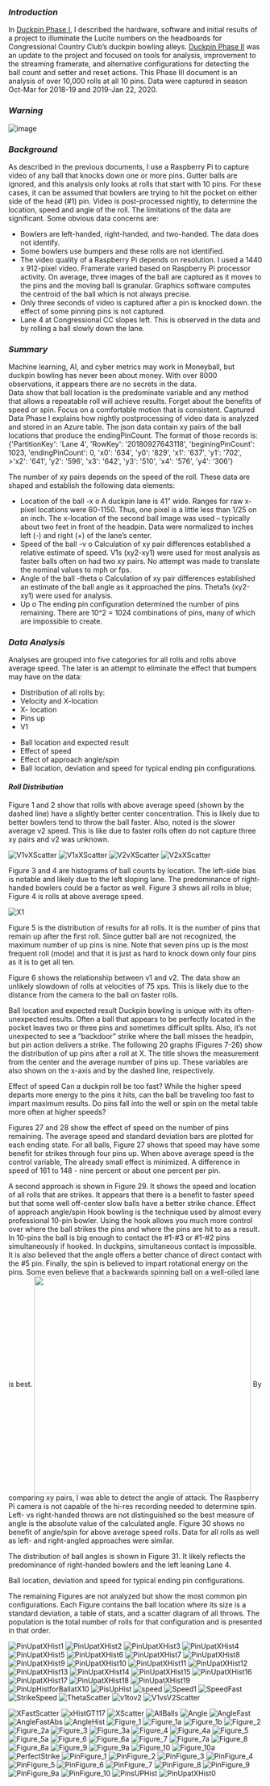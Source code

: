 
### _Introduction_
In [Duckpin Phase I](https://cliffeby.github.io/DuckpinV001/), I described the hardware, software and initial results of a project to illuminate the Lucite numbers on the headboards for Congressional Country Club’s duckpin bowling alleys. [Duckpin Phase II](https://cliffeby.github.io/DuckpinV002/) was an update to the project and focused on tools for analysis, improvement to the streaming framerate, and alternative configurations for detecting the ball count and setter and reset actions.  This Phase III document is an analysis of over 10,000 rolls at all 10 pins.  Data were captured in season Oct-Mar for 2018-19 and 2019-Jan 22, 2020. 

### _Warning_
![image](https://user-images.githubusercontent.com/1431998/73011582-83b80580-3de2-11ea-88a4-85a16b238d87.png)

### _Background_
As described in the previous documents, I use a Raspberry Pi to capture video of any ball that knocks down one or more pins.  Gutter balls are ignored, and this analysis only looks at rolls that start with 10 pins.  For these cases, it can be assumed that bowlers are trying to hit the pocket on either side of the head (#1) pin.  Video is post-processed nightly, to determine the location, speed and angle of the roll.
The limitations of the data are significant.  Some obvious data concerns are:
-	Bowlers are left-handed, right-handed, and two-handed.  The data does not identify.
-	Some bowlers use bumpers and these rolls are not identified.
-	The video quality of a Raspberry Pi depends on resolution.  I used a 1440 x 912-pixel video.  Framerate varied based on Raspberry Pi processor activity.  On average, three images of the ball are captured as it moves to the pins and the moving ball is granular.  Graphics software computes the centroid of the ball which is not always precise.
- Only three seconds of video is captured after a pin is knocked down.  the effect of some pinning pins is not captured.
-	Lane 4 at Congressional CC slopes left.  This is observed in the data and by rolling a ball slowly down the lane.

### _Summary_
Machine learning, AI, and cyber metrics may work in Moneyball, but duckpin bowling has never been about money.  With over 8000 observations, it appears there are no secrets in the data.  
Data show that ball location is the predominate variable and any method that allows a repeatable roll will achieve results. Forget about the benefits of speed or spin. Focus on a comfortable motion that is consistent.
Captured Data 
Phase I explains how nightly postprocessing of video data is analyzed and stored in an Azure table. The json data contain xy pairs of the ball locations that produce the endingPinCount. The format of those records is:
{'PartitionKey': 'Lane 4', 'RowKey': '20180927643118', 'beginingPinCount': 1023, 'endingPinCount': 0, 'x0': '634', 'y0': '829', 'x1': '637', 'y1': '702', >'x2': '641', 'y2': '596', 'x3': '642', 'y3': '510', 'x4': '576', 'y4': '306'}

The number of xy pairs depends on the speed of the roll.  These data are shaped and establish the following data elements:
-	Location of the ball -x
o	A duckpin lane is 41” wide.  Ranges for raw x-pixel locations were 60-1150.  Thus, one pixel is a little less than 1/25 on an inch.  The x-location of the second ball image was used – typically about two feet in front of the headpin.  Data were normalized to inches left (-) and right (+) of the lane’s center. 
-	Speed of the ball -v
o	Calculation of xy pair differences established a relative estimate of speed.  V1s (xy2-xy1) were used for most analysis as faster balls often on had two xy pairs.  No attempt was made to translate the nominal values to mph or fps.
-	Angle of the ball -theta
o	 Calculation of xy pair differences established an estimate of the ball angle as it approached the pins.  Theta1s (xy2-xy1) were used for analysis.
-	Up
o	The ending pin configuration determined the number of pins remaining.  There are 10^2 = 1024 combinations of pins, many of which are impossible to create. 

### _Data Analysis_ 
Analyses are grouped into five categories for all rolls and rolls above average speed.  The later is an attempt to eliminate the effect that bumpers may have on the data:
+	Distribution of all rolls by:
+	Velocity and X-location
+	X- location
+	Pins up
+	V1
 -	Ball location and expected result
 -	Effect of speed
 -	Effect of approach angle/spin
 -	Ball location, deviation and speed for typical ending pin configurations.
#### _Roll Distribution_ #
Figure 1 and 2 show that rolls with above average speed (shown by the dashed line) have a slightly better center concentration.  This is likely due to better bowlers tend to throw the ball faster.  Also, noted is the slower average v2 speed.  This is like due to faster rolls often do not capture three xy pairs and v2 was unknown.


![V1vXScatter](https://user-images.githubusercontent.com/1431998/72767995-f6976580-3bc3-11ea-9813-5a7b9931cf79.png)
![V1xXScatter](https://user-images.githubusercontent.com/1431998/72767996-f6976580-3bc3-11ea-8463-cd13b051ddc4.png)
![V2vXScatter](https://user-images.githubusercontent.com/1431998/72767997-f6976580-3bc3-11ea-9441-b326ed9fe004.png)
![V2xXScatter](https://user-images.githubusercontent.com/1431998/72767998-f72ffc00-3bc3-11ea-923a-8d9bc159ae96.png)

Figure 3 and 4 are histograms of ball counts by location.  The left-side bias is notable and likely due to the left sloping lane. The predominance of right-handed bowlers could be a factor as well. Figure 3 shows all rolls in blue; Figure 4 is rolls at above average speed.  

 ![X1]("https://user-images.githubusercontent.com/1431998/72768003-f72ffc00-3bc3-11ea-9a22-96cbb5ad1932.png")
 
Figure 5 is the distribution of results for all rolls.  It is the number of pins that remain up after the first roll.  Since gutter ball are not recognized, the maximum number of up pins is nine.  Note that seven pins up is the most frequent roll (mode) and that it is just as hard to knock down only four pins as it is to get all ten. 

Figure 6 shows the relationship between v1 and v2.  The data show an unlikely slowdown of rolls at velocities of 75 xps.  This is likely due to the distance from the camera to the ball on faster rolls. 

 

Ball location and expected result
Duckpin bowling is unique with its often-unexpected results.  Often a ball that appears to be perfectly located in the pocket leaves two or three pins and sometimes difficult splits.  Also, it’s not unexpected to see a “backdoor” strike where the ball misses the headpin, but pin action delivers a strike.  The following 20 graphs (Figures 7-26) show the distribution of up pins after a roll at X.  The title shows the measurement from the center and the average number of pins up.  These variables are also shown on the x-axis and by the dashed line, respectively. 
  

Effect of speed
Can a duckpin roll be too fast?  While the higher speed departs more energy to the pins it hits, can the ball be traveling too fast to impart maximum results.  Do pins fall into the well or spin on the metal table more often at higher speeds? 
  
Figures 27 and 28 show the effect of speed on the number of pins remaining. The average speed and standard deviation bars are plotted for each ending state.  For all balls, Figure 27 shows that speed may have some benefit for strikes through four pins up.  When above average speed is the control variable, The already small effect is minimized.  A difference in speed of 161 to 148 - nine percent or about one percent per pin.

A second approach is shown in Figure 29.  It shows the speed and location of all rolls that are strikes.  It appears that there is a benefit to faster speed but that some well off-center slow balls have a better strike chance. 
Effect of approach angle/spin
Hook bowling is the technique used by almost every professional 10-pin bowler. Using the hook allows you much more control over where the ball strikes the pins and where the pins are hit to as a result. In 10-pins the ball is big enough to contact the #1-#3 or #1-#2 pins simultaneously if hooked.  In duckpins, simultaneous contact is impossible.  It is also believed that the angle offers a better chance of direct contact with the #5 pin.  Finally, the spin is believed to impart rotational energy on the pins.  Some even believe that a backwards spinning ball on a well-oiled lane is best. 
<img src= "https://user-images.githubusercontent.com/1431998/72758770-baeba400-3ba1-11ea-8d79-388a09c3b466.png" width = "430px" align = "center">
By comparing xy pairs, I was able to detect the angle of attack.  The Raspberry Pi camera is not capable of the hi-res recording needed to determine spin.  Left- vs right-handed throws are not distinguished so the best measure of angle is the absolute value of the calculated angle.
Figure 30 shows no benefit of angle/spin for above average speed rolls.  Data for all rolls as well as left- and right-angled approaches were similar.

 
The distribution of ball angles is shown in Figure 31.  It likely reflects the predominance of right-handed bowlers and the left leaning Lane 4.
 
Ball location, deviation and speed for typical ending pin configurations.

The remaining Figures are not analyzed but show the most common pin configurations.
Each Figure contains the ball location where its size is a standard deviation, a table of stats, and a scatter diagram of all throws.   The population is the total number of rolls for that configuration and is presented in that order. 

![PinUpatXHist1](https://user-images.githubusercontent.com/1431998/72767966-f4cda200-3bc3-11ea-90e4-f3ffad5da0eb.png)
![PinUpatXHist2](https://user-images.githubusercontent.com/1431998/72767967-f4cda200-3bc3-11ea-90bb-08535f21c7f5.png)
![PinUpatXHist3](https://user-images.githubusercontent.com/1431998/72767968-f4cda200-3bc3-11ea-9f12-e448b5aafa61.png)
![PinUpatXHist4](https://user-images.githubusercontent.com/1431998/72767969-f4cda200-3bc3-11ea-87d9-a7a4f865689c.png)
![PinUpatXHist5](https://user-images.githubusercontent.com/1431998/72767970-f4cda200-3bc3-11ea-83d1-fb282ab69cff.png)
![PinUpatXHist6](https://user-images.githubusercontent.com/1431998/72767972-f5663880-3bc3-11ea-9d0e-d115739fe6eb.png)
![PinUpatXHist7](https://user-images.githubusercontent.com/1431998/72767973-f5663880-3bc3-11ea-95b7-29cdecfa4920.png)
![PinUpatXHist8](https://user-images.githubusercontent.com/1431998/72767974-f5663880-3bc3-11ea-87d0-3e01a2df39b2.png)
![PinUpatXHist9](https://user-images.githubusercontent.com/1431998/72767975-f5663880-3bc3-11ea-843e-9b6ec04332bc.png)
![PinUpatXHist10](https://user-images.githubusercontent.com/1431998/72767976-f5663880-3bc3-11ea-9355-f289899a54e5.png)
![PinUpatXHist11](https://user-images.githubusercontent.com/1431998/72767977-f5663880-3bc3-11ea-9242-ab3efeeea547.png)
![PinUpatXHist12](https://user-images.githubusercontent.com/1431998/72767978-f5663880-3bc3-11ea-861d-98f8df4acf3b.png)
![PinUpatXHist13](https://user-images.githubusercontent.com/1431998/72767979-f5663880-3bc3-11ea-8ffc-0db4f6ac7c12.png)
![PinUpatXHist14](https://user-images.githubusercontent.com/1431998/72767980-f5663880-3bc3-11ea-885a-f261933c6b92.png)
![PinUpatXHist15](https://user-images.githubusercontent.com/1431998/72767981-f5fecf00-3bc3-11ea-91a1-228a3777cf20.png)
![PinUpatXHist16](https://user-images.githubusercontent.com/1431998/72767982-f5fecf00-3bc3-11ea-9537-3c6b15637130.png)
![PinUpatXHist17](https://user-images.githubusercontent.com/1431998/72767983-f5fecf00-3bc3-11ea-8e38-7e9cf16febb9.png)
![PinUpatXHist18](https://user-images.githubusercontent.com/1431998/72767984-f5fecf00-3bc3-11ea-8458-8cb4efb0fad5.png)
![PinUpatXHist19](https://user-images.githubusercontent.com/1431998/72767985-f5fecf00-3bc3-11ea-8eef-fe60ed42622a.png)
![PinUpHistforBallatX10](https://user-images.githubusercontent.com/1431998/72767986-f5fecf00-3bc3-11ea-8a28-ae9933b54662.png)
![PisUpHist](https://user-images.githubusercontent.com/1431998/72767987-f5fecf00-3bc3-11ea-9ca1-02b5338e9ff4.png)
![speed](https://user-images.githubusercontent.com/1431998/72767988-f5fecf00-3bc3-11ea-8dbb-09dbb61cd66c.png)
![Speed1](https://user-images.githubusercontent.com/1431998/72767989-f6976580-3bc3-11ea-976b-315097a6445a.png)
![SpeedFast](https://user-images.githubusercontent.com/1431998/72767990-f6976580-3bc3-11ea-814e-bb2b20aee167.png)
![StrikeSpeed](https://user-images.githubusercontent.com/1431998/72767991-f6976580-3bc3-11ea-8ac6-7b065b12289b.png)
![ThetaScatter](https://user-images.githubusercontent.com/1431998/72767992-f6976580-3bc3-11ea-9380-f34b1ffd9026.png)
![v1tov2](https://user-images.githubusercontent.com/1431998/72767993-f6976580-3bc3-11ea-9e22-fc109d2cf9ee.png)
![V1vsV2Scatter](https://user-images.githubusercontent.com/1431998/72767994-f6976580-3bc3-11ea-8b78-9cd7114289bb.png)

![XFastScatter](https://user-images.githubusercontent.com/1431998/72768000-f72ffc00-3bc3-11ea-8f95-c9e9881e3550.png)
![xHistGT117](https://user-images.githubusercontent.com/1431998/72768001-f72ffc00-3bc3-11ea-96d4-2e0bd2d01297.png)
![XScatter](https://user-images.githubusercontent.com/1431998/72768003-f72ffc00-3bc3-11ea-9a22-96cbb5ad1932.png)
![AllBalls](https://user-images.githubusercontent.com/1431998/72768004-f72ffc00-3bc3-11ea-99e7-40565692e45e.png)
![Angle](https://user-images.githubusercontent.com/1431998/72768005-f72ffc00-3bc3-11ea-9d6a-dc84eb548fb3.png)
![AngleFast](https://user-images.githubusercontent.com/1431998/72768006-f72ffc00-3bc3-11ea-9d2b-a7608bbe7884.png)
![AngleFastAbs](https://user-images.githubusercontent.com/1431998/72768007-f72ffc00-3bc3-11ea-9bc5-e7d857860d71.png)
![AngleHist](https://user-images.githubusercontent.com/1431998/72768008-f72ffc00-3bc3-11ea-8c5e-478600f52349.png)
![Figure_1](https://user-images.githubusercontent.com/1431998/72768009-f7c89280-3bc3-11ea-9171-983251d70293.png)
![Figure_1a](https://user-images.githubusercontent.com/1431998/72768010-f7c89280-3bc3-11ea-8641-2d9a54cfd141.png)
![Figure_1b](https://user-images.githubusercontent.com/1431998/72768011-f7c89280-3bc3-11ea-828a-c5e5c1e84d84.png)
![Figure_2](https://user-images.githubusercontent.com/1431998/72768012-f7c89280-3bc3-11ea-8e3c-8e93470493c3.png)
![Figure_2a](https://user-images.githubusercontent.com/1431998/72768013-f7c89280-3bc3-11ea-86de-53e98f4a7263.png)
![Figure_3](https://user-images.githubusercontent.com/1431998/72768014-f7c89280-3bc3-11ea-8bf6-dadeac078ef3.png)
![Figure_3a](https://user-images.githubusercontent.com/1431998/72768015-f7c89280-3bc3-11ea-9463-fc90b611f88e.png)
![Figure_4](https://user-images.githubusercontent.com/1431998/72768016-f7c89280-3bc3-11ea-8170-bd28ca8aa221.png)
![Figure_4a](https://user-images.githubusercontent.com/1431998/72768017-f7c89280-3bc3-11ea-8300-4fa656d5075b.png)
![Figure_5](https://user-images.githubusercontent.com/1431998/72768018-f8612900-3bc3-11ea-8aa8-6273756485c1.png)
![Figure_5a](https://user-images.githubusercontent.com/1431998/72768019-f8612900-3bc3-11ea-88d6-f6cc290cb57b.png)
![Figure_6](https://user-images.githubusercontent.com/1431998/72768020-f8612900-3bc3-11ea-82f0-12c7d36255c1.png)
![Figure_6a](https://user-images.githubusercontent.com/1431998/72768022-f8612900-3bc3-11ea-8e7d-3ae76809483f.png)
![Figure_7](https://user-images.githubusercontent.com/1431998/72768023-f8612900-3bc3-11ea-9c39-a4d2fab2870c.png)
![Figure_7a](https://user-images.githubusercontent.com/1431998/72768024-f8612900-3bc3-11ea-9ae2-b3d92b8e7ba9.png)
![Figure_8](https://user-images.githubusercontent.com/1431998/72768025-f8612900-3bc3-11ea-8c3f-c6287a80d955.png)
![Figure_8a](https://user-images.githubusercontent.com/1431998/72768026-f8612900-3bc3-11ea-9de7-afdcb5286da1.png)
![Figure_9](https://user-images.githubusercontent.com/1431998/72768027-f8612900-3bc3-11ea-86f9-199f40dcce55.png)
![Figure_9a](https://user-images.githubusercontent.com/1431998/72768028-f8612900-3bc3-11ea-8158-7acf8f4f653a.png)
![Figure_10](https://user-images.githubusercontent.com/1431998/72768029-f8612900-3bc3-11ea-818e-d576d84300d1.png)
![Figure_10a](https://user-images.githubusercontent.com/1431998/72768030-f8f9bf80-3bc3-11ea-9828-b13abb399b5c.png)
![PerfectStrike](https://user-images.githubusercontent.com/1431998/72768031-f8f9bf80-3bc3-11ea-9c28-b5cf907b08fd.png)
![PinFigure_1](https://user-images.githubusercontent.com/1431998/72768032-f8f9bf80-3bc3-11ea-9e05-4aa4ae093f10.png)
![PinFigure_2](https://user-images.githubusercontent.com/1431998/72768033-f8f9bf80-3bc3-11ea-9bc8-4cda3252ccc1.png)
![PinFigure_3](https://user-images.githubusercontent.com/1431998/72768034-f8f9bf80-3bc3-11ea-9770-dd06c6012434.png)
![PinFigure_4](https://user-images.githubusercontent.com/1431998/72768035-f8f9bf80-3bc3-11ea-96d3-7752c06a4a27.png)
![PinFigure_5](https://user-images.githubusercontent.com/1431998/72768036-f8f9bf80-3bc3-11ea-8262-d00dc6af9e09.png)
![PinFigure_6](https://user-images.githubusercontent.com/1431998/72768037-f9925600-3bc3-11ea-826b-380cc6c7fea7.png)
![PinFigure_7](https://user-images.githubusercontent.com/1431998/72768038-f9925600-3bc3-11ea-8153-facb58cf0a6a.png)
![PinFigure_8](https://user-images.githubusercontent.com/1431998/72768039-f9925600-3bc3-11ea-9716-fdfb7f09c20a.png)
![PinFigure_9](https://user-images.githubusercontent.com/1431998/72768040-f9925600-3bc3-11ea-8e71-75e6865caea0.png)
![PinFigure_9a](https://user-images.githubusercontent.com/1431998/72768041-f9925600-3bc3-11ea-9d63-489b0ca8dbbd.png)
![PinFigure_10](https://user-images.githubusercontent.com/1431998/72768042-f9925600-3bc3-11ea-978a-a8cf68dd7d58.png)
![PinsUPHist](https://user-images.githubusercontent.com/1431998/72768043-f9925600-3bc3-11ea-8463-cd2621c97560.png)
![PinUpatXHist0](https://user-images.githubusercontent.com/1431998/72768044-f9925600-3bc3-11ea-91c6-55b22f29917a.png)
